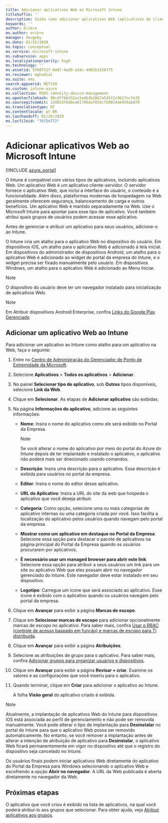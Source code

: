 ```yaml
---
title: Adicionar aplicativos Web ao Microsoft Intune
titleSuffix: ''
description: Saiba como adicionar aplicativos Web (aplicativos de cliente-servidor) ao Microsoft Intune.
keywords: ''
author: Erikre
ms.author: erikre
manager: dougeby
ms.date: 01/22/2020
ms.topic: conceptual
ms.service: microsoft-intune
ms.subservice: apps
ms.localizationpriority: high
ms.technology: ''
ms.assetid: 5f08752f-0e87-4ad9-a34c-4991b3150775
ms.reviewer: mghadial
ms.suite: ems
search.appverid: MET150
ms.custom: intune-azure
ms.collection: M365-identity-device-management
ms.openlocfilehash: 90cdff66d32ac5edb3b1867a545f2c9627ccfe39
ms.sourcegitcommit: 139853f8d6ea61786da7056cfb9024a6459abd70
ms.translationtype: HT
ms.contentlocale: pt-BR
ms.lasthandoff: 01/26/2020
ms.locfileid: "76754772"
---
```

# <a name="add-web-apps-to-microsoft-intune"></a>Adicionar aplicativos Web ao Microsoft Intune

[!INCLUDE [azure_portal](../includes/azure_portal.md)]

O Intune é compatível com vários tipos de aplicativos, incluindo aplicativos Web. Um aplicativo Web é um aplicativo cliente-servidor. O servidor fornece o aplicativo Web, que inclui a interface do usuário, o conteúdo e a funcionalidade. Além disso, plataformas modernas de hospedagem na Web geralmente oferecem segurança, balanceamento de carga e outros benefícios. Um aplicativo Web é mantido separadamente na Web. Use o Microsoft Intune para apontar para esse tipo de aplicativo. Você também atribui quais grupos de usuários podem acessar esse aplicativo. 

Antes de gerenciar e atribuir um aplicativo para seus usuários, adicione-o ao Intune. 

O Intune cria um atalho para o aplicativo Web no dispositivo do usuário. Em dispositivos iOS, um atalho para o aplicativo Web é adicionado à tela inicial. Em dispositivos do administrador de dispositivos Android, um atalho para o aplicativo Web é adicionado ao widget do portal da empresa do Intune, e o widget precisa ser fixado manualmente pelo usuário. Em dispositivos Windows, um atalho para o aplicativo Web é adicionado ao Menu Iniciar.

> [!Note]
> O dispositivo do usuário deve ter um navegador instalado para inicialização de aplicativos Web. 

> [!Note]
> Em Atribuir dispositivos Android Enterprise, confira [Links do Google Play Gerenciado](apps-add-android-for-work.md#managed-google-play-web-links)

## <a name="add-a-web-app-to-intune"></a>Adicionar um aplicativo Web ao Intune
Para adicionar um aplicativo ao Intune como atalho para um aplicativo na Web, faça o seguinte:

1. Entre no [Centro de Administração do Gerenciador de Ponto de Extremidade da Microsoft](https://go.microsoft.com/fwlink/?linkid=2109431).
2. Selecione **Aplicativos** > **Todos os aplicativos** > **Adicionar**.
3. No painel **Selecionar tipo de aplicativo**, sob **Outros** tipos disponíveis, selecione **Link da Web**.
4. Clique em **Selecionar**. As etapas de **Adicionar aplicativo** são exibidas.
5. Na página **Informações do aplicativo**, adicione as seguintes informações:
    - **Nome**:  Insira o nome do aplicativo como ele será exibido no Portal da Empresa. 

        > [!NOTE]
        > Se você alterar o nome do aplicativo por meio do portal do Azure do Intune depois de ter implantado e instalado o aplicativo, o aplicativo não poderá mais ser direcionado usando comandos.

    - **Descrição**: Insira uma descrição para o aplicativo. Essa descrição é exibida para usuários no portal da empresa.
    - **Editor**: Insira o nome do editor desse aplicativo.
    - **URL do Aplicativo**: Insira a URL do site da web que hospeda o aplicativo que você deseja atribuir.
    - **Categoria**: Como opção, selecione uma ou mais categorias de aplicativo internas ou uma categoria criada por você. Isso facilita a localização do aplicativo pelos usuários quando navegam pelo portal da empresa.
    - **Mostrar como um aplicativo em destaque no Portal da Empresa**: Selecione essa opção para destacar o pacote de aplicativos na página principal do Portal da Empresa quando os usuários procurarem por aplicativos.
    - **É necessário usar um managed browser para abrir este link**: Selecione essa opção para atribuir a seus usuários um link para um site ou aplicativo Web que eles possam abrir no navegador gerenciado do Intune. Este navegador deve estar instalado em seu dispositivo.
    - **Logotipo**: Carregue um ícone que será associado ao aplicativo. Esse ícone é exibido com o aplicativo quando os usuários navegam pelo portal da empresa.
6. Clique em **Avançar** para exibir a página **Marcas de escopo**.
7. Clique em **Selecionar marcas de escopo** para adicionar opcionalmente marcas de escopo no aplicativo. Para saber mais, confira [Usar o RBAC (controle de acesso baseado em função) e marcas de escopo para TI distribuída](~/fundamentals/scope-tags.md).
8. Clique em **Avançar** para exibir a página **Atribuições**.
9. Selecione as atribuições de grupo para o aplicativo. Para saber mais, confira [Adicionar grupos para organizar usuários e dispositivos](~/fundamentals/groups-add.md). 
10. Clique em **Avançar** para exibir a página **Revisar + criar**. Examine os valores e as configurações que você inseriu para o aplicativo.
11. Quando terminar, clique em **Criar** para adicionar o aplicativo ao Intune.

    A folha **Visão geral** do aplicativo criado é exibida.

> [!Note]
> Atualmente, a implantação de aplicativos Web do Intune para dispositivos iOS está associada ao perfil de gerenciamento e não pode ser removida manualmente. Você pode alterar o tipo de implantação para **Desinstalar** no portal do Intune para que o aplicativo Web possa ser removido automaticamente. No entanto, se você remover a implantação antes de alterar a intenção de atribuição de aplicativo para **Desinstalar**, o aplicativo Web ficará permanentemente em vigor no dispositivo até que o registro do dispositivo seja cancelado no Intune.

Os usuários finais podem iniciar aplicativos Web diretamente do aplicativo do Portal da Empresa para Windows selecionando o aplicativo Web e escolhendo a opção **Abrir no navegador**. A URL da Web publicada é aberta diretamente no navegador da Web. 

## <a name="next-steps"></a>Próximas etapas

O aplicativo que você criou é exibido na lista de aplicativos, na qual você poderá atribuí-lo aos grupos que selecionar. Para obter ajuda, veja [Atribuir aplicativos aos grupos](apps-deploy.md). 
